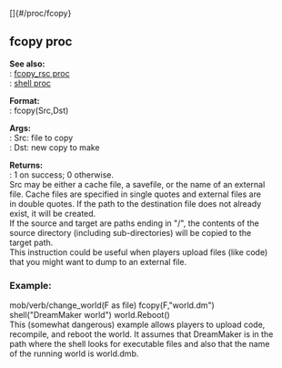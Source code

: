 []{#/proc/fcopy}    
## fcopy proc    
**See also:**    
:   [fcopy_rsc proc](/ref/proc/fcopy_rsc.md)    
:   [shell proc](/ref/proc/shell.md)    
<!-- -->    
**Format:**    
:   fcopy(Src,Dst)    
<!-- -->    
**Args:**    
:   Src: file to copy    
:   Dst: new copy to make    
<!-- -->    
**Returns:**    
:   1 on success; 0 otherwise.    
Src may be either a cache file, a savefile, or the name of an external    
file. Cache files are specified in single quotes and external files are    
in double quotes. If the path to the destination file does not already    
exist, it will be created.    
If the source and target are paths ending in \"/\", the contents of the    
source directory (including sub-directories) will be copied to the    
target path.    
This instruction could be useful when players upload files (like code)    
that you might want to dump to an external file.    
### Example:    
mob/verb/change_world(F as file) fcopy(F,\"world.dm\")    
shell(\"DreamMaker world\") world.Reboot()    
This (somewhat dangerous) example allows players to upload code,    
recompile, and reboot the world. It assumes that DreamMaker is in the    
path where the shell looks for executable files and also that the name    
of the running world is world.dmb.  